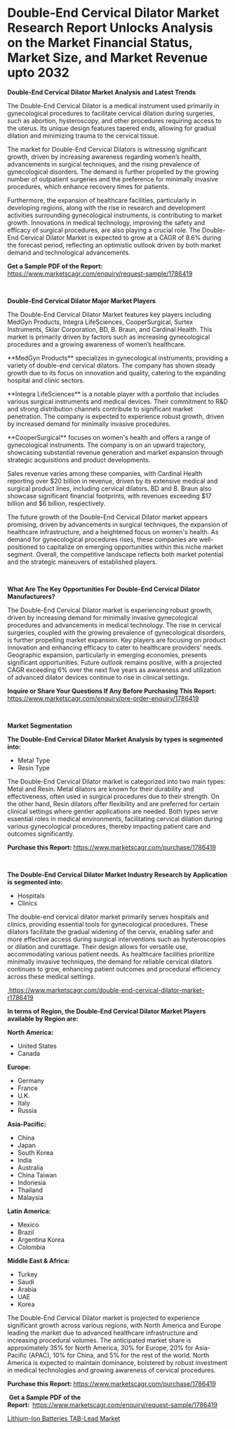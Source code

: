 <p><h1>Double-End Cervical Dilator Market Research Report Unlocks Analysis on the Market Financial Status, Market Size, and Market Revenue upto 2032</h1></p><p><strong>Double-End Cervical Dilator Market Analysis and Latest Trends</strong></p>
<p><p>The Double-End Cervical Dilator is a medical instrument used primarily in gynecological procedures to facilitate cervical dilation during surgeries, such as abortion, hysteroscopy, and other procedures requiring access to the uterus. Its unique design features tapered ends, allowing for gradual dilation and minimizing trauma to the cervical tissue.</p><p>The market for Double-End Cervical Dilators is witnessing significant growth, driven by increasing awareness regarding women’s health, advancements in surgical techniques, and the rising prevalence of gynecological disorders. The demand is further propelled by the growing number of outpatient surgeries and the preference for minimally invasive procedures, which enhance recovery times for patients. </p><p>Furthermore, the expansion of healthcare facilities, particularly in developing regions, along with the rise in research and development activities surrounding gynecological instruments, is contributing to market growth. Innovations in medical technology, improving the safety and efficacy of surgical procedures, are also playing a crucial role. The Double-End Cervical Dilator Market is expected to grow at a CAGR of 8.6% during the forecast period, reflecting an optimistic outlook driven by both market demand and technological advancements.</p></p>
<p><strong>Get a Sample PDF of the Report:&nbsp;</strong> <a href="https://www.marketscagr.com/enquiry/request-sample/1786419?utm_campaign=3344&utm_medium=2&utm_source=Github&utm_content=ia&utm_term=25032025&utm_id=double-end-cervical-dilator">https://www.marketscagr.com/enquiry/request-sample/1786419</a></p>
<p>&nbsp;</p>
<p><strong>Double-End Cervical Dilator Major Market Players</strong></p>
<p><p>The Double-End Cervical Dilator Market features key players including MedGyn Products, Integra LifeSciences, CooperSurgical, Surtex Instruments, Sklar Corporation, BD, B. Braun, and Cardinal Health. This market is primarily driven by factors such as increasing gynecological procedures and a growing awareness of women’s healthcare.</p><p>**MedGyn Products** specializes in gynecological instruments, providing a variety of double-end cervical dilators. The company has shown steady growth due to its focus on innovation and quality, catering to the expanding hospital and clinic sectors.</p><p>**Integra LifeSciences** is a notable player with a portfolio that includes various surgical instruments and medical devices. Their commitment to R&D and strong distribution channels contribute to significant market penetration. The company is expected to experience robust growth, driven by increased demand for minimally invasive procedures.</p><p>**CooperSurgical** focuses on women's health and offers a range of gynecological instruments. The company is on an upward trajectory, showcasing substantial revenue generation and market expansion through strategic acquisitions and product developments.</p><p>Sales revenue varies among these companies, with Cardinal Health reporting over $20 billion in revenue, driven by its extensive medical and surgical product lines, including cervical dilators. BD and B. Braun also showcase significant financial footprints, with revenues exceeding $17 billion and $6 billion, respectively.</p><p>The future growth of the Double-End Cervical Dilator market appears promising, driven by advancements in surgical techniques, the expansion of healthcare infrastructure, and a heightened focus on women's health. As demand for gynecological procedures rises, these companies are well-positioned to capitalize on emerging opportunities within this niche market segment. Overall, the competitive landscape reflects both market potential and the strategic maneuvers of established players.</p></p>
<p>&nbsp;</p>
<p><strong>What Are The Key Opportunities For Double-End Cervical Dilator Manufacturers?</strong></p>
<p><p>The Double-End Cervical Dilator market is experiencing robust growth, driven by increasing demand for minimally invasive gynecological procedures and advancements in medical technology. The rise in cervical surgeries, coupled with the growing prevalence of gynecological disorders, is further propelling market expansion. Key players are focusing on product innovation and enhancing efficacy to cater to healthcare providers' needs. Geographic expansion, particularly in emerging economies, presents significant opportunities. Future outlook remains positive, with a projected CAGR exceeding 6% over the next five years as awareness and utilization of advanced dilator devices continue to rise in clinical settings.</p></p>
<p><strong>Inquire or Share Your Questions If Any Before Purchasing This Report:</strong> <a href="https://www.marketscagr.com/enquiry/pre-order-enquiry/1786419?utm_campaign=3344&utm_medium=2&utm_source=Github&utm_content=ia&utm_term=25032025&utm_id=double-end-cervical-dilator">https://www.marketscagr.com/enquiry/pre-order-enquiry/1786419</a></p>
<p>&nbsp;</p>
<p><strong>Market Segmentation</strong></p>
<p><strong>The Double-End Cervical Dilator Market Analysis by types is segmented into:</strong></p>
<p><ul><li>Metal Type</li><li>Resin Type</li></ul></p>
<p><p>The Double-End Cervical Dilator market is categorized into two main types: Metal and Resin. Metal dilators are known for their durability and effectiveness, often used in surgical procedures due to their strength. On the other hand, Resin dilators offer flexibility and are preferred for certain clinical settings where gentler applications are needed. Both types serve essential roles in medical environments, facilitating cervical dilation during various gynecological procedures, thereby impacting patient care and outcomes significantly.</p></p>
<p><strong>Purchase this Report:&nbsp;</strong><a href="https://www.marketscagr.com/purchase/1786419?utm_campaign=3344&utm_medium=2&utm_source=Github&utm_content=ia&utm_term=25032025&utm_id=double-end-cervical-dilator">https://www.marketscagr.com/purchase/1786419</a></p>
<p>&nbsp;</p>
<p><strong>The Double-End Cervical Dilator Market Industry Research by Application is segmented into:</strong></p>
<p><ul><li>Hospitals</li><li>Clinics</li></ul></p>
<p><p>The double-end cervical dilator market primarily serves hospitals and clinics, providing essential tools for gynecological procedures. These dilators facilitate the gradual widening of the cervix, enabling safer and more effective access during surgical interventions such as hysteroscopies or dilation and curettage. Their design allows for versatile use, accommodating various patient needs. As healthcare facilities prioritize minimally invasive techniques, the demand for reliable cervical dilators continues to grow, enhancing patient outcomes and procedural efficiency across these medical settings.</p></p>
<p><a href="https://www.marketscagr.com/double-end-cervical-dilator-market-r1786419?utm_campaign=3344&utm_medium=2&utm_source=Github&utm_content=ia&utm_term=25032025&utm_id=double-end-cervical-dilator">&nbsp;https://www.marketscagr.com/double-end-cervical-dilator-market-r1786419</a></p>
<p><strong>In terms of Region, the Double-End Cervical Dilator Market Players available by Region are:</strong></p>
<p>
    <p> <strong> North America: </strong>
        <ul>
            <li>United States</li>
            <li>Canada</li>
        </ul>
        </p> 
    <p> <strong> Europe: </strong>
        <ul>
            <li>Germany</li>
            <li>France</li>
            <li>U.K.</li>
            <li>Italy</li>
            <li>Russia</li>
        </ul>
        </p> 
    <p> <strong> Asia-Pacific: </strong>
        <ul>
            <li>China</li>
            <li>Japan</li>
            <li>South Korea</li>
            <li>India</li>
            <li>Australia</li>
            <li>China Taiwan</li>
            <li>Indonesia</li>
            <li>Thailand</li>
            <li>Malaysia</li>
        </ul>
        </p> 
    <p> <strong> Latin America: </strong>
        <ul>
            <li>Mexico</li>
            <li>Brazil</li>
            <li>Argentina Korea</li>
            <li>Colombia</li>
        </ul>
        </p> 
    <p> <strong> Middle East & Africa: </strong>
        <ul>
            <li>Turkey</li>
            <li>Saudi</li>
            <li>Arabia</li>
            <li>UAE</li>
            <li>Korea</li>
        </ul>
    </p>
    </p>
<p><p>The Double-End Cervical Dilator market is projected to experience significant growth across various regions, with North America and Europe leading the market due to advanced healthcare infrastructure and increasing procedural volumes. The anticipated market share is approximately 35% for North America, 30% for Europe, 20% for Asia-Pacific (APAC), 10% for China, and 5% for the rest of the world. North America is expected to maintain dominance, bolstered by robust investment in medical technologies and growing awareness of cervical procedures.</p></p>
<p><strong>Purchase this Report: </strong><a href="https://www.marketscagr.com/purchase/1786419?utm_campaign=3344&utm_medium=2&utm_source=Github&utm_content=ia&utm_term=25032025&utm_id=double-end-cervical-dilator">https://www.marketscagr.com/purchase/1786419</a></p>
<p>&nbsp;<strong>Get a Sample PDF of the Report:&nbsp;&nbsp;</strong><a href="https://www.marketscagr.com/enquiry/request-sample/1786419?utm_campaign=3344&utm_medium=2&utm_source=Github&utm_content=ia&utm_term=25032025&utm_id=double-end-cervical-dilator">https://www.marketscagr.com/enquiry/request-sample/1786419</a></p>
<p><strong></strong></p>
<p><p><a href="https://github.com/merkinedry7b/Market-Research-Report-List-1/blob/main/lithium-ion-batteries-tab-lead-market.md?utm_campaign=3344&utm_medium=2&utm_source=Github&utm_content=ia&utm_term=25032025&utm_id=double-end-cervical-dilator">Lithium-Ion Batteries TAB-Lead Market</a></p></p>